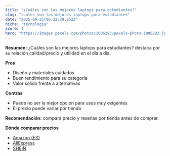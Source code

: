 ```yaml
---
title: "¿Cuáles son las mejores laptops para estudiantes?"
slug: "cuales-son-las-mejores-laptops-para-estudiantes"
date: "2025-09-25T06:32:29.852Z"
niche: "tecnologia"
score: 1
hero: "https://images.pexels.com/photos/1006293/pexels-photo-1006293.jpeg?auto=compress&cs=tinysrgb&fit=crop&h=627&w=1200&auto=compress&cs=tinysrgb&w=1200&h=675&fit=crop"
---
```


**Resumen:** ¿Cuáles son las mejores laptops para estudiantes? destaca por su relación calidad/precio y utilidad en el día a día.

**Pros**
- Diseño y materiales cuidados
- Buen rendimiento para su categoría
- Valor sólido frente a alternativas

**Contras**
- Puede no ser la mejor opción para usos muy exigentes
- El precio puede variar por tienda

**Recomendación:** compara precio y reseñas por tienda antes de comprar.

**Dónde comparar precios**
- [Amazon (ES)](https://www.amazon.es/s?k=%C2%BFCu%C3%A1les%20son%20las%20mejores%20laptops%20para%20estudiantes%3F&tag=teknovashop25-21)
- [AliExpress](https://www.aliexpress.com/wholesale?SearchText=%C2%BFCu%C3%A1les%20son%20las%20mejores%20laptops%20para%20estudiantes%3F)
- [SHEIN](https://www.shein.com/pdsearch/%C2%BFCu%C3%A1les%20son%20las%20mejores%20laptops%20para%20estudiantes%3F)